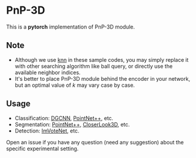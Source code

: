 # PnP-3D 
This is a **pytorch** implementation of PnP-3D module.

## Note
* Although we use [knn](https://github.com/ShiQiu0419/pnp-3d/blob/4e516ed750d0764176cd6f50dff4194f0905607f/pytorch/pnp3d.py#L37) in these sample codes, you may simply replace it with other searching algorithm like ball query, or directly use the available neighbor indices.
* It's better to place PnP-3D module behind the encoder in your network, but an optimal value of *k* may vary case by case. 

## Usage
* Classification: [DGCNN](https://github.com/WangYueFt/dgcnn/blob/master/pytorch/model.py), [PointNet++](https://github.com/yanx27/Pointnet_Pointnet2_pytorch/blob/master/models/pointnet2_cls_ssg.py), etc.
* Segmentation: [PointNet++](https://github.com/yanx27/Pointnet_Pointnet2_pytorch/blob/master/models/pointnet2_sem_seg.py), [CloserLook3D](https://github.com/zeliu98/CloserLook3D/blob/master/pytorch/models/backbones/resnet.py), etc.
* Detection: [ImVoteNet](https://github.com/facebookresearch/imvotenet/blob/main/models/backbone_module.py), etc.

Open an issue if you have any question (need any suggestion) about the specific experimental setting.  
